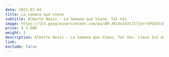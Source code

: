 ```yaml
---
date: 2021-07-04
title: La semana que viene
subtitle: Alberto Nessi - La Semana que Viene, Tal Vez
image: https://lh3.googleusercontent.com/pw/AM-JKLUvIe3tJI7jUrrSPd35YxLqoQD5xIfYF4XfLfsuItcDf0rm03uRWc5eIV8Yn6MGd9m5ugPf0sYIk5OjQQrntu5m09EcIo6QMrHWICZUovDs7rvpu5LFSLJqUGkN_8hJckWQzo6tlyQqKG7HU3w2vDEBSw=w466-h621-no?authuser=0
price: $ 3.000
weight: 3
description: Alberto Nessi - La Semana que Viene, Tal Vez. Lleva 3x2 en todos los libros
link: 
exclude: false
---
```

